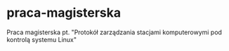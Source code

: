 # praca-magisterska
Praca magisterska pt. "Protokół zarządzania stacjami komputerowymi pod kontrolą systemu Linux"
